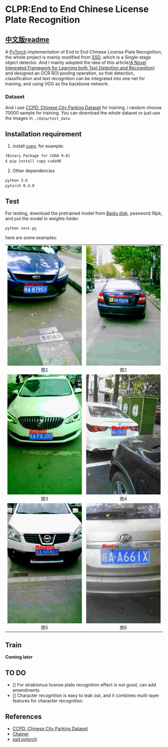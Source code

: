 # CLPR:End to End Chinese License Plate Recognition

[中文版readme](https://github.com/chenjun2hao/CLPR.pytorch/blob/CLPR/Creadme.md)
---

A [PyTorch](http://pytorch.org/) implementation of End to End Chinese License Plate Recognition, the whole project is mainly modified from [SSD](https://github.com/amdegroot/ssd.pytorch), which is a Single-stage object detector. And I mainly adopted the idea of this article([A Novel Integrated Framework for Learning both Text Detection and Recognition](https://arxiv.org/abs/1811.08611v1)) and designed an OCR ROI pooling operation, so that detection, classification and text recognition can be integrated into one net for training, and using VGG as the backbone network.

### Dataset
And i use [CCPD: Chinese City Parking Dataset](https://github.com/detectRecog/CCPD) for training, i random choose 70000 sample for training. You can download the whole dataset or just use the images in `./data/test_data`


## Installation requirement
1. install [cupy](https://github.com/cupy/cupy), for example:
```bash
(Binary Package for CUDA 9.0)
$ pip install cupy-cuda90
```

2. Other dependencies
```bash
python 3.6
pytorch 0.4.0
```

## Test
For testing, download the pretrained model from [Baidu disk](https://pan.baidu.com/s/1kxbXWjfOwoLgn1qaCSRQnw), password:16pk, and put the model in weights folder.
```
python test.py
```
here are some examples:  
<table>
    <tr>
        <td ><center><img src="./output/0.jpg" >图1 </center></td>
        <td ><center><img src="./output/1.jpg"  >图2 </center></td>
    </tr>
    <tr>
        <td ><center><img src="./output/4.jpg" >图3 </center></td>
        <td ><center><img src="./output/3.jpg"  >图4 </center></td>
    </tr>
    <tr>
        <td ><center><img src="./output/5.jpg" >图5 </center></td>
        <td ><center><img src="./output/6.jpg"  >图6 </center></td>
    </tr>
</table>


## Train

**Coming later**  

## TO DO
- [] For strabismus license plate recognition effect is not good, can add amendments
- [] Character recognition is easy to leak out, and it combines multi-layer features for character recognition.


## References
- [CCPD: Chinese City Parking Dataset](https://github.com/detectRecog/CCPD)
- [Chainer](https://github.com/Hakuyume/chainer-ssd)
- [ssd.pytorch](https://github.com/amdegroot/ssd.pytorch)
